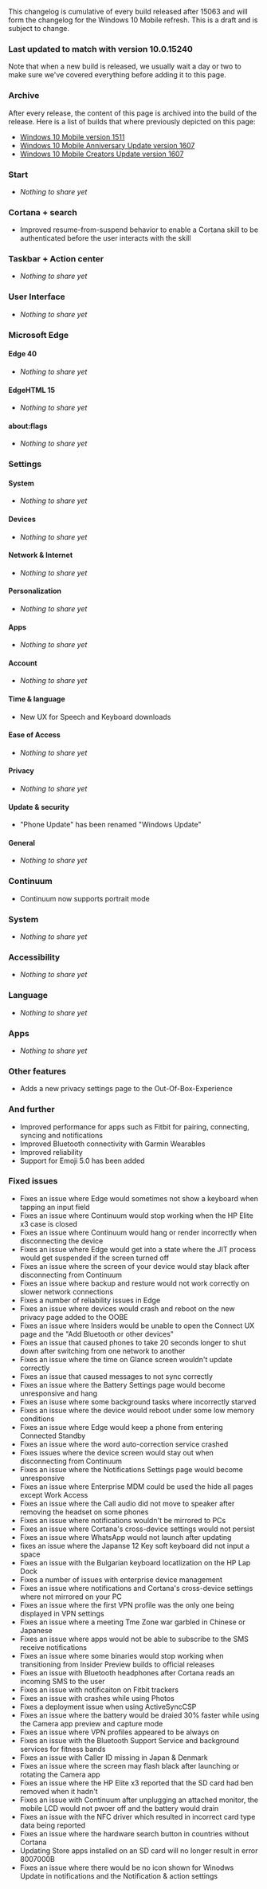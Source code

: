 This changelog is cumulative of every build released after 15063 and will form the changelog for the Windows 10 Mobile refresh. This is a draft and is subject to change.

### Last updated to match with version 10.0.15240
Note that when a new build is released, we usually wait a day or two to make sure we've covered everything before adding it to this page.

### Archive
After every release, the content of this page is archived into the build of the release. Here is a list of builds that where previously depicted on this page:

- [Windows 10 Mobile version 1511](http://changewindows.org/build/10586/mobile)
- [Windows 10 Mobile Anniversary Update version 1607](http://changewindows.org/build/14393/mobile)
- [Windows 10 Mobile Creators Update version 1607](http://changewindows.org/build/15063/mobile)

### Start
- _Nothing to share yet_

### Cortana + search
- Improved resume-from-suspend behavior to enable a Cortana skill to be authenticated before the user interacts with the skill

### Taskbar + Action center
- _Nothing to share yet_

### User Interface
- _Nothing to share yet_

### Microsoft Edge
#### Edge 40
- _Nothing to share yet_

#### EdgeHTML 15
- _Nothing to share yet_

#### about:flags
- _Nothing to share yet_

### Settings
#### System
- _Nothing to share yet_

#### Devices
- _Nothing to share yet_

#### Network & Internet
- _Nothing to share yet_

#### Personalization
- _Nothing to share yet_

#### Apps
- _Nothing to share yet_

#### Account
- _Nothing to share yet_

#### Time & language
- New UX for Speech and Keyboard downloads

#### Ease of Access
- _Nothing to share yet_

#### Privacy
- _Nothing to share yet_

#### Update & security
- "Phone Update" has been renamed "Windows Update"

#### General
- _Nothing to share yet_

### Continuum
- Continuum now supports portrait mode

### System
- _Nothing to share yet_

### Accessibility
- _Nothing to share yet_

### Language
- _Nothing to share yet_

### Apps
- _Nothing to share yet_

### Other features
- Adds a new privacy settings page to the Out-Of-Box-Experience

### And further
- Improved performance for apps such as Fitbit for pairing, connecting, syncing and notifications
- Improved Bluetooth connectivity with Garmin Wearables
- Improved reliability
- Support for Emoji 5.0 has been added

### Fixed issues
- Fixes an issue where Edge would sometimes not show a keyboard when tapping an input field
- Fixes an issue where Continuum would stop working when the HP Elite x3 case is closed
- Fixes an issue where Continuum would hang or render incorrectly when disconnecting the device
- Fixes an issue where Edge would get into a state where the JIT process would get suspended if the screen turned off
- Fixes an issue where the screen of your device would stay black after disconnecting from Continuum
- Fixes an issue where backup and resture would not work correctly on slower network connections
- Fixes a number of reliability issues in Edge
- Fixes an issue where devices would crash and reboot on the new privacy page added to the OOBE
- Fixes an issue where Insiders would be unable to open the Connect UX page and the "Add Bluetooth or other devices"
- Fixes an issue that caused phones to take 20 seconds longer to shut down after switching from one network to another
- Fixes an issue where the time on Glance screen wouldn't update correctly
- Fixes an issue that caused messages to not sync correctly
- Fixes an issue where the Battery Settings page would become unresponsive and hang
- Fixes an isuse where some background tasks where incorrectly starved
- Fixes an issue where the device would reboot under some low memory conditions
- Fixes an issue where Edge would keep a phone from entering Connected Standby
- Fixes an issue where the word auto-correction service crashed
- Fixes issues where the device screen would stay out when disconnecting from Continuum
- Fixes an issue where the Notifications Settings page would become unresponsive
- Fixes an issue where Enterprise MDM could be used the hide all pages except Work Access
- Fixes an issue where the Call audio did not move to speaker after removing the headset on some phones
- Fixes an issue where notifications wouldn't be mirrored to PCs
- Fixes an issue where Cortana's cross-device settings would not persist
- Fixes an issue where WhatsApp would not launch after updating
- fixes an issue where the Japanse 12 Key soft keyboard did not input a space
- Fixes an issue with the Bulgarian keyboard locatlization on the HP Lap Dock
- Fixes a number of issues with enterprise device management
- Fixes an issue where notifications and Cortana's cross-device settings where not mirrored on your PC
- Fixes an issue where the first VPN profile was the only one being displayed in VPN settings
- Fixes an issue where a meeting Tme Zone war garbled in Chinese or Japanese
- Fixes an issue where apps would not be able to subscribe to the SMS receive notifications
- Fixes an issue where some binaries would stop working when transitioning from Insider Preview builds to official releases
- Fixes an issue with Bluetooth headphones after Cortana reads an incoming SMS to the user
- Fixes an issue with notificaiton on Fitbit trackers
- Fixes an issue with crashes while using Photos
- Fixes a deployment issue when using ActiveSyncCSP
- Fixes an issue where the battery would be draied 30% faster while using the Camera app preview and capture mode
- Fixes an issue where VPN profiles appeared to be always on
- Fixes an issue with the Bluetooth Support Service and background services for fitness bands
- Fixes an issue with Caller ID missing in Japan & Denmark
- Fixes an issue where the screen may flash black after launching or rotating the Camera app
- Fixes an issue where the HP Elite x3 reported that the SD card had ben removed when it hadn't
- Fixes an issue with Continuum after unplugging an attached monitor, the mobile LCD would not pwoer off and the battery would drain
- Fixes an issue with the NFC driver which resulted in incorrect card type data being reported
- Fixes an issue where the hardware search button in countries without Cortana
- Updating Store apps installed on an SD card will no longer result in error 8007000B
- Fixes an issue where there would be no icon shown for Winodws Update in notifications and the Notification & action settings